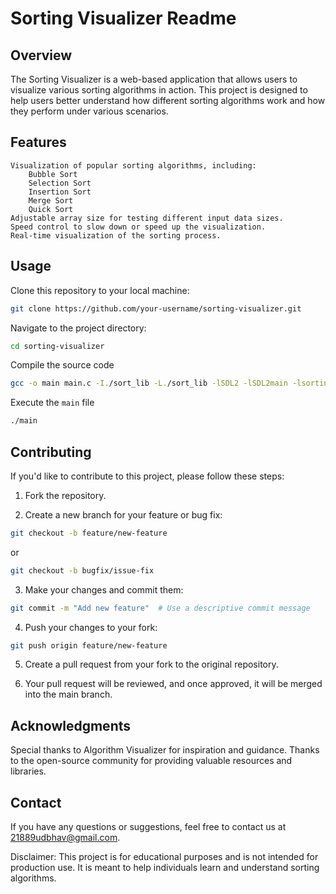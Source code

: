 # Sorting Visualizer Readme
## Overview

The Sorting Visualizer is a web-based application that allows users to visualize various sorting algorithms in action. This project is designed to help users better understand how different sorting algorithms work and how they perform under various scenarios.

## Features

    Visualization of popular sorting algorithms, including:
        Bubble Sort
        Selection Sort
        Insertion Sort
        Merge Sort
        Quick Sort
    Adjustable array size for testing different input data sizes.
    Speed control to slow down or speed up the visualization.
    Real-time visualization of the sorting process.

## Usage

Clone this repository to your local machine:

```bash
git clone https://github.com/your-username/sorting-visualizer.git
```

Navigate to the project directory:

```bash
cd sorting-visualizer
```

Compile the source code

```bash
gcc -o main main.c -I./sort_lib -L./sort_lib -lSDL2 -lSDL2main -lsorting
```

Execute the `main` file
```bash
./main
```

## Contributing

If you'd like to contribute to this project, please follow these steps:

1. Fork the repository.

2. Create a new branch for your feature or bug fix:

```bash
git checkout -b feature/new-feature
```

or

```bash
git checkout -b bugfix/issue-fix
```

3. Make your changes and commit them:

```bash
git commit -m "Add new feature"  # Use a descriptive commit message
```

4. Push your changes to your fork:

```bash
git push origin feature/new-feature
```

5. Create a pull request from your fork to the original repository.

6. Your pull request will be reviewed, and once approved, it will be merged into the main branch.

## Acknowledgments

Special thanks to Algorithm Visualizer for inspiration and guidance.
Thanks to the open-source community for providing valuable resources and libraries.

## Contact

If you have any questions or suggestions, feel free to contact us at 21889udbhav@gmail.com.

Disclaimer: This project is for educational purposes and is not intended for production use. It is meant to help individuals learn and understand sorting algorithms.
